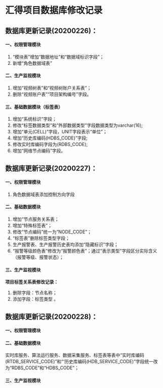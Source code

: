 # 汇得项目数据库修改记录

## 数据库更新记录(20200226)：

#### 一、权限管理模块

1. “模块表”增加“数据地址”和“数据域标识字段”；
2. 新增“角色数据域表”

#### 二、生产监视模块

1. 增加“视频树表”和“视频树账户关系表”；
2. 删除“视频账户表”“项目架构编号”字段。

#### 三、基础数据模块（标签表）

1. 增加“系统标识”字段；
2. 修改“标签数据类型”和“外部数据类型”字段数据类型为varchar(16);
3. 增加“单元(CELL)”字段，UNIT字段表示“单位”；
4. 增加“历史库编码(HDBS_CODE)”字段;
5. 修改实时库编码字段为(RDBS_CODE);
6. 增加“网络节点编码”字段。

## 数据库更新记录(20200227)：

#### 一、权限管理模块

1. 角色数据域表添加控制方向字段

#### 二、基础数据模块

1. 增加“节点服务关系表；
2. 增加“特殊标签表”；
3. 修改“节点编码”统一为“NODE_CODE”；
4. “标签表”删除标签类型字段；
5. 生产报警表、生产报警历史表均添加“隐藏标识”字段；
6. “报警等级颜色表”修改为“报警颜色表”；通过“表示类型"字段区分实际含义（报警等级、报警状态）；

#### 三、生产监视模块

**项目标签关系表修改记录：**

1. 删除字段：节点名称；
2. 添加字段：标签类型 。

## 数据库更新记录(20200228)：

#### 一、权限管理模块

#### 二、基础数据模块

实时库服务、算法运行服务、数据采集服务、标签表等表中“实时库编码(RTDB_SERVICE_CODE)”和“‘历史库编码(HDB_SERVICE_CODE)”字段统一改为“RDBS_CODE”和“HDBS_CODE”；

#### 三、生产监视模块

